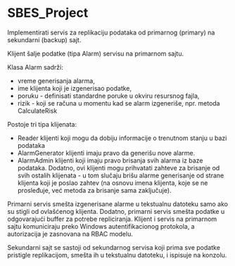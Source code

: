 # SBES_Project

Implementirati servis za replikaciju podataka od primarnog (primary) na sekundarni (backup) sajt.

Klijent šalje podatke (tipa Alarm) servisu na primarnom sajtu.

Klasa Alarm sadrži:

- vreme generisanja alarma,
- ime klijenta koji je izgenerisao podatke,
- poruku - definisati standardne poruke u okviru resursnog fajla,
- rizik - koji se računa u momentu kad se alarm izgeneriše, npr. metoda CalculateRisk

Postoje tri tipa klijenata:

- Reader klijenti koji mogu da dobiju informacije o trenutnom stanju u bazi podataka
- AlarmGenerator klijenti imaju pravo da generišu nove alarme.
- AlarmAdmin klijenti koji imaju pravo brisanja svih alarma iz baze podataka. Dodatno, ovi klijenti mogu prihvatati zahteve za brisanje od svih ostalih klijenata - u tom slučaju brišu alarme generisanje od strane klijenta koji je poslao zahtev (na osnovu imena klijenta, koje se ne prosleđuje, već metoda za brisanje sama zaključuje).

Primarni servis smešta izgenerisane alarme u tekstualnu datoteku samo ako su stigli od ovlašćenog klijenta. Dodatno, primarni servis smešta podatke u odgovarajući buffer za potrebe repliciranja. Klijent i servis na primarnom sajtu komuniciraju preko Windows autentifikacionog protokola, a autorizacija je zasnovana na RBAC modelu.

Sekundarni sajt se sastoji od sekundarnog servisa koji prima sve podatke pristigle replikacijom, smešta ih u tekstualnu datoteku, i ispisuje na konzolu.
